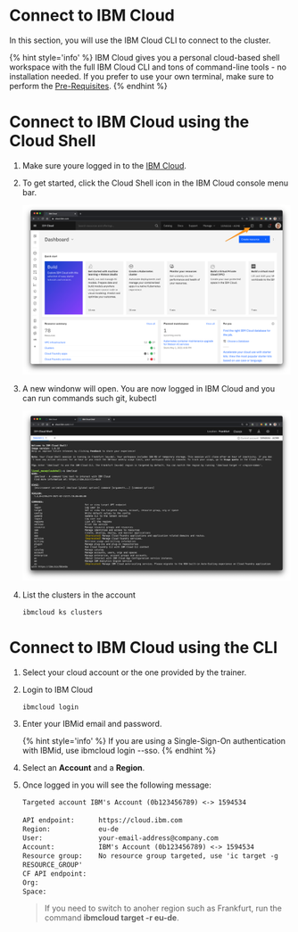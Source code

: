 # Connect to IBM Cloud

In this section, you will use the IBM Cloud CLI to connect to the cluster.

{% hint style='info' %} IBM Cloud gives you a personal cloud-based shell workspace with the full IBM Cloud CLI and tons of command-line tools - no installation needed.
 If you prefer to use your own terminal, make sure to perform the [Pre-Requisites](./prepare-prereq.md). {% endhint %}

# Connect to IBM Cloud using the Cloud Shell

1. Make sure youre logged in to the [IBM Cloud](http://cloud.ibm.com).

1. To get started, click the Cloud Shell icon in the IBM Cloud console menu bar.

    ![](./images/cloudshell.png)

1. A new windonw will open. You are now logged in IBM Cloud and you can run commands such git, kubectl

    ![](./images/cloudshell-login.png)

1. List the clusters in the account

    ```
    ibmcloud ks clusters
    ```

# Connect to IBM Cloud using the CLI

1. Select your cloud account or the one provided by the trainer.

1. Login to IBM Cloud
    ```sh
    ibmcloud login
    ```

1. Enter your IBMid email and password.

    {% hint style='info' %} If you are using a Single-Sign-On authentication with IBMid, use ibmcloud login --sso. {% endhint %}

1. Select an **Account** and a **Region**.

1. Once logged in you will see the following message:
    ```
    Targeted account IBM's Account (0b123456789) <-> 1594534

    API endpoint:      https://cloud.ibm.com
    Region:            eu-de
    User:              your-email-address@company.com
    Account:           IBM's Account (0b123456789) <-> 1594534
    Resource group:    No resource group targeted, use 'ic target -g RESOURCE_GROUP'
    CF API endpoint:
    Org:
    Space:
    ```

    > If you need to switch to anoher region such as Frankfurt, run the command **ibmcloud target -r eu-de**.